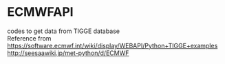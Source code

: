 # ECMWFAPI
codes to get data from TIGGE database  
Reference from  
https://software.ecmwf.int/wiki/display/WEBAPI/Python+TIGGE+examples
http://seesaawiki.jp/met-python/d/ECMWF
